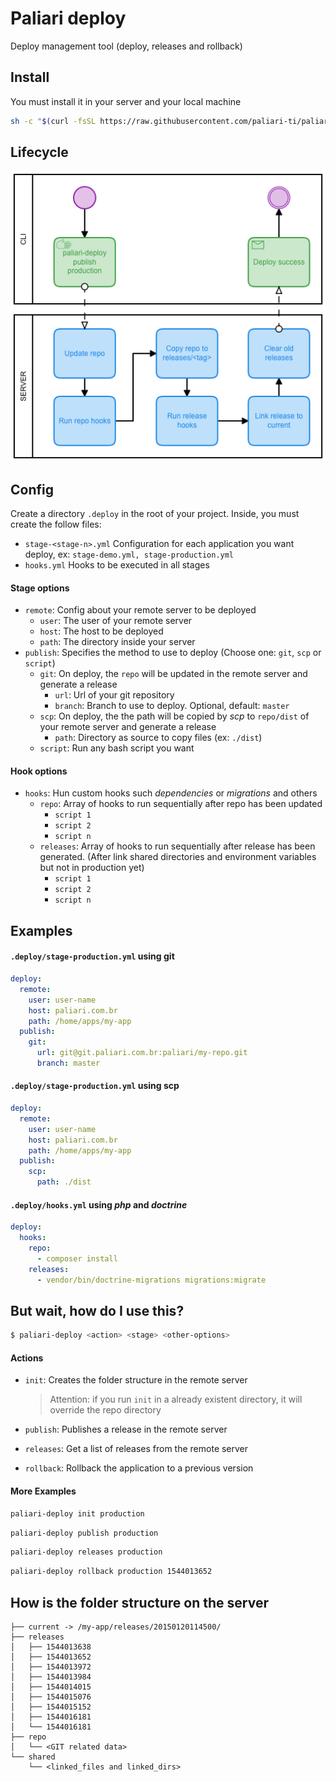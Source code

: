 # Paliari deploy

Deploy management tool (deploy, releases and rollback)

## Install

You must install it in your server and your local machine

```bash
sh -c "$(curl -fsSL https://raw.githubusercontent.com/paliari-ti/paliari-deploy/master/install.sh)"
```

## Lifecycle

![Image of Lifecycle](docs/lifecycle-git.png)

## Config

Create a directory `.deploy` in the root of your project. Inside, you must create the follow files:

- `stage-<stage-n>.yml` Configuration for each application you want deploy, ex: `stage-demo.yml, stage-production.yml`
- `hooks.yml` Hooks to be executed in all stages

#### Stage options

- `remote`: Config about your remote server to be deployed
    - `user`: The user of your remote server
    - `host`: The host to be deployed
    - `path`: The directory inside your server
- `publish`: Specifies the method to use to deploy (Choose one: `git`, `scp` or `script`)
    - `git`: On deploy, the `repo` will be updated in the remote server and generate a release
        - `url`: Url of your git repository
        - `branch`: Branch to use to deploy. Optional, default: `master`
    - `scp`: On deploy, the the path will be copied by _scp_ to `repo/dist` of your remote server and generate a release
        - `path`: Directory as source to copy files (ex: `./dist`)
    - `script`: Run any bash script you want

#### Hook options

- `hooks`: Hun custom hooks such _dependencies_ or _migrations_ and others
    - `repo`: Array of hooks to run sequentially after repo has been updated
        - `script 1`
        - `script 2`
        - `script n`
    - `releases`: Array of hooks to run sequentially after release has been generated. (After link shared directories and environment variables but not in production yet)
        - `script 1`
        - `script 2`
        - `script n`

## Examples

#### `.deploy/stage-production.yml` using git

```yml
deploy:
  remote:
    user: user-name
    host: paliari.com.br
    path: /home/apps/my-app
  publish:
    git:
      url: git@git.paliari.com.br:paliari/my-repo.git
      branch: master
```

#### `.deploy/stage-production.yml` using scp

```yml
deploy:
  remote:
    user: user-name
    host: paliari.com.br
    path: /home/apps/my-app
  publish:
    scp:
      path: ./dist
```

#### `.deploy/hooks.yml` using _php_ and _doctrine_

```yaml
deploy:
  hooks:
    repo:
      - composer install
    releases:
      - vendor/bin/doctrine-migrations migrations:migrate
```

## But wait, how do I use this?

```bash
$ paliari-deploy <action> <stage> <other-options>
```

#### Actions

- `init`: Creates the folder structure in the remote server
  
    > Attention: if you run `init` in a already existent directory, it will override the repo directory

- `publish`: Publishes a release in the remote server
- `releases`: Get a list of releases from the remote server
- `rollback`: Rollback the application to a previous version

#### More Examples

```bash
paliari-deploy init production
```

```bash
paliari-deploy publish production
```

```bash
paliari-deploy releases production
```

```bash
paliari-deploy rollback production 1544013652
```

## How is the folder structure on the server

```text
├── current -> /my-app/releases/20150120114500/
├── releases
│   ├── 1544013638
│   ├── 1544013652
│   ├── 1544013972
│   ├── 1544013984
│   ├── 1544014015
│   ├── 1544015076
│   ├── 1544015152
│   ├── 1544016181
│   └── 1544016181
├── repo
│   └── <GIT related data>
└── shared
    └── <linked_files and linked_dirs>
```
